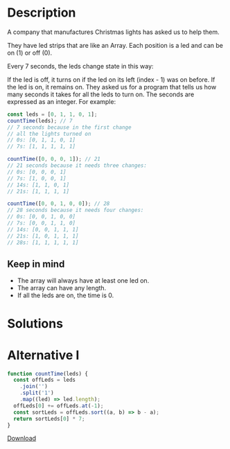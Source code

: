 # Description

A company that manufactures Christmas lights has asked us to help them.

They have led strips that are like an Array. Each position is a led and can be on (1) or off (0).

Every 7 seconds, the leds change state in this way:

If the led is off, it turns on if the led on its left (index - 1) was on before.
If the led is on, it remains on.
They asked us for a program that tells us how many seconds it takes for all the leds to turn on. The seconds are expressed as an integer. For example:

```js
const leds = [0, 1, 1, 0, 1];
countTime(leds); // 7
// 7 seconds because in the first change
// all the lights turned on
// 0s: [0, 1, 1, 0, 1]
// 7s: [1, 1, 1, 1, 1]

countTime([0, 0, 0, 1]); // 21
// 21 seconds because it needs three changes:
// 0s: [0, 0, 0, 1]
// 7s: [1, 0, 0, 1]
// 14s: [1, 1, 0, 1]
// 21s: [1, 1, 1, 1]

countTime([0, 0, 1, 0, 0]); // 28
// 28 seconds because it needs four changes:
// 0s: [0, 0, 1, 0, 0]
// 7s: [0, 0, 1, 1, 0]
// 14s: [0, 0, 1, 1, 1]
// 21s: [1, 0, 1, 1, 1]
// 28s: [1, 1, 1, 1, 1]
```

## Keep in mind

- The array will always have at least one led on.
- The array can have any length.
- If all the leds are on, the time is 0.

# Solutions

# Alternative I

```js
function countTime(leds) {
  const offLeds = leds
    .join('')
    .split('1')
    .map((led) => led.length);
  offLeds[0] += offLeds.at(-1);
  const sortLeds = offLeds.sort((a, b) => b - a);
  return sortLeds[0] * 7;
}
```

[Download](https://github.com/jpaddeo/tdd-adventjs/2022/challenge09/solution1.js)
